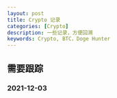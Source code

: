 ```yaml
---
layout: post
title: Crypto 记录
categories: [Crypto]
description: 一些记录，方便回溯
keywords: Crypto, BTC，Doge Hunter
---
```


## 需要跟踪
### 2021-12-03
